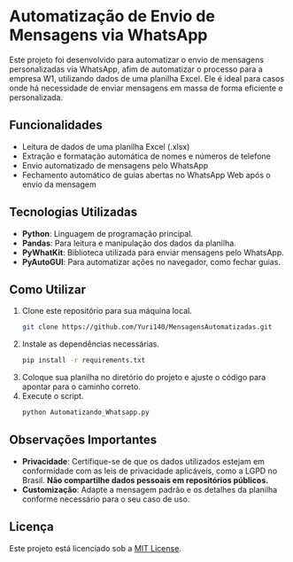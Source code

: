 # Automatização de Envio de Mensagens via WhatsApp

Este projeto foi desenvolvido para automatizar o envio de mensagens personalizadas via WhatsApp, afim de automatizar o processo para a empresa W1, utilizando dados de uma planilha Excel. Ele é ideal para casos onde há necessidade de enviar mensagens em massa de forma eficiente e personalizada.

## Funcionalidades

- Leitura de dados de uma planilha Excel (.xlsx)
- Extração e formatação automática de nomes e números de telefone
- Envio automatizado de mensagens pelo WhatsApp
- Fechamento automático de guias abertas no WhatsApp Web após o envio da mensagem

## Tecnologias Utilizadas

- **Python**: Linguagem de programação principal.
- **Pandas**: Para leitura e manipulação dos dados da planilha.
- **PyWhatKit**: Biblioteca utilizada para enviar mensagens pelo WhatsApp.
- **PyAutoGUI**: Para automatizar ações no navegador, como fechar guias.

## Como Utilizar

1. Clone este repositório para sua máquina local.
   ```bash
   git clone https://github.com/Yuri140/MensagensAutomatizadas.git
   ```
2. Instale as dependências necessárias.
   ```bash
   pip install -r requirements.txt
   ```
3. Coloque sua planilha no diretório do projeto e ajuste o código para apontar para o caminho correto.
4. Execute o script.
   ```bash
   python Automatizando_Whatsapp.py
   ```

## Observações Importantes

- **Privacidade**: Certifique-se de que os dados utilizados estejam em conformidade com as leis de privacidade aplicáveis, como a LGPD no Brasil. **Não compartilhe dados pessoais em repositórios públicos.**
- **Customização**: Adapte a mensagem padrão e os detalhes da planilha conforme necessário para o seu caso de uso.

## Licença

Este projeto está licenciado sob a [MIT License](LICENSE).
